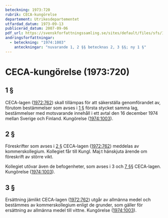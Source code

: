 ```yaml
---
beteckning: 1973:720
rubrik: CECA-kungörelse
departement: Utrikesdepartementet
utfardad_datum: 1973-09-13
publicerad_datum: 2007-09-06
pdf_url: https://svenskforfattningssamling.se/sites/default/files/sfs/1973-09/SFS1973-720.pdf
andringsforfattningar:
  - beteckning: "1974:1003"
    anteckningar: "nuvarande 1, 2 §§ betecknas 2, 3 §§; ny 1 §"
---
```


# CECA-kungörelse (1973:720)

## 1 §

CECA-lagen ([1972:762](https://selex.se/eli/sfs/1972/762)) skall tillämpas för att säkerställa genomförandet av, förutom bestämmelser som avses i [1 §](#1) första stycket samma lag, bestämmelser med motsvarande innehåll i ett avtal den 16 december 1974 mellan Sverige och Finland. Kungörelse ([1974:1003](https://selex.se/eli/sfs/1974/1003)).

## 2 §

Föreskrifter som avses i [2 §](#2) CECA-lagen ([1972:762](https://selex.se/eli/sfs/1972/762)) meddelas av kommerskollegium. Kollegiet får till Kungl. Maj:t hänskjuta ärende om föreskrift av större vikt.

Kollegiet utövar även de befogenheter, som avses i 3 och [7 §](#7)§ CECA-lagen. Kungörelse ([1974:1003](https://selex.se/eli/sfs/1974/1003)).

## 3 §

Ersättning jämlikt CECA-lagen ([1972:762](https://selex.se/eli/sfs/1972/762)) utgår av allmänna medel och bestämmes av kommerskollegium enligt de grunder, som gäller för ersättning av allmänna medel till vittne. Kungörelse ([1974:1003](https://selex.se/eli/sfs/1974/1003)).